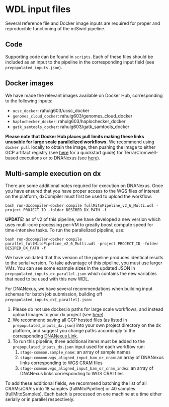# WDL input files

Several reference file and Docker image inputs are required for proper and reproducible functioning of the mtSwirl pipeline.

## Code

Supporting code can be found in `scripts`. Each of these files should be included as an input to the pipeline in the corresponding input field (see `prepopulated_inputs.json`).

## Docker images

We have made the relevant images available on Docker Hub, corresponding to the following inputs:

- `ucsc_docker`: rahulg603/ucsc_docker
- `genomes_cloud_docker`: rahulg603/genomes_cloud_docker
- `haplochecker_docker`: rahulg603/haplochecker_docker
- `gatk_samtools_docker`: rahulg603/gatk_samtools_docker

**Please note that Docker Hub places pull limits making these links unusable for large scale parallelized workflows.** We recommend using `docker pull` locally to obtain the image, then pushing the image to either GCP artifact registry (see [here](https://cloud.google.com/artifact-registry/docs/docker/store-docker-container-images) for a quickstart guide) for Terra/Cromwell-based executions or to DNANexus (see [here](https://documentation.dnanexus.com/developer/apps/dependency-management/using-docker-images)).

## Multi-sample execution on dx

There are some additional notes required for execution on DNANexus. Once you have ensured that you have proper access to the WGS files of interest on the platform, dxCompiler must first be used to upload the workflow:

```
bash run-dxcompiler-docker compile fullMitoPipeline_v2_6_Multi.wdl -project PROJECT_ID -folder DESIRED_DX_PATH -f
```

**UPDATE:** as of v2 of this pipeline, we have developed a new version which uses mutli-core processing per-VM to greatly boost compute speed for time-intensive tasks. To run the parallelized pipeline, use:

```
bash run-dxcompiler-docker compile parallel_fullMitoPipeline_v2_6_Multi.wdl -project PROJECT_ID -folder DESIRED_DX_PATH -f
```

We have validated that this version of the pipeline produces identical results to the serial version. To take advantage of this pipeline, you must use larger VMs. You can see some example sizes in the updated JSON in `prepopulated_inputs_dx_parallel.json` which contains the new variables that need to be used with this new WDL.

For DNANexus, we have several recommendations when building input schemas for batch job submission, building off `prepopulated_inputs_dx[_parallel].json`:

1. Please do not use docker.io paths for large scale workflows, and instead upload images to your dx project (see [here](https://documentation.dnanexus.com/developer/apps/dependency-management/using-docker-images)).
2. We recommend saving all GCP hosted files (as listed in `prepopulated_inputs_dx.json`) into your own project directory on the dx platform, and suggest you change paths accordingly to the corresponding [DNANexus Link](https://documentation.dnanexus.com/developer/api/running-analyses/job-input-and-output).
3. To run this pipeline, three additional items must be added to the `prepopulated_inputs_dx.json` input used for each workflow run:
   1. `stage-common.sample_name`: an array of sample names
   2. `stage-common.wgs_aligned_input_bam_or_cram`: an array of DNANexus links corresponding to WGS CRAM files
   3. `stage-common.wgs_aligned_input_bam_or_cram_index`: an array of DNANexus links corresponding to WGS CRAI files

To add these additional fields, we recommend batching the list of all CRAMs/CRAIs into 18 samples (fullMitoPipeline) or 40 samples (fullMitoSamples). Each batch is processed on one machine at a time either serially or in parallel respectively.